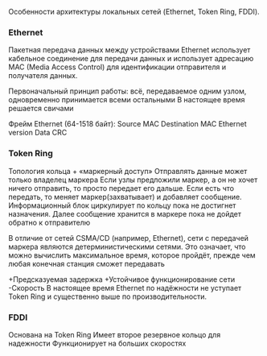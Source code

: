 Особенности архитектуры локальных сетей (Ethernet, Token Ring, FDDI).

### Ethernet
Пакетная передача данных между устройствами
Ethernet использует кабельное соединение для передачи данных и использует адресацию MAC (Media Access Control) для идентификации отправителя и получателя данных.

Первоначальный принцип работы: всё, передаваемое одним узлом, одновременно принимается всеми остальными
В настоящее время решается свичами

Фрейм Ethernet (64-1518 байт):
Source MAC
Destination MAC
Ethernet version
Data
CRC
### Token Ring
Топология кольца + «маркерный доступ»
Отправлять данные может только владелец маркера
Если узлы предложили маркер, а он не хочет ничего отправить, то просто передает его дальше.
Если есть что передать, то меняет маркер(захватывает) и добавляет сообщение. Информационный блок циркулирует по кольцу пока не достигнет назначения. Далее сообщение хранится в маркере пока не дойдет обратно к отправителю

В отличие от сетей CSMA/CD (например, Ethernet), сети с передачей маркера являются детерминистическими сетями. Это означает, что можно вычислить максимальное время, которое пройдёт, прежде чем любая конечная станция сможет передавать

+Предсказуемая задержка
+Устойчивое функционирование сети
-Скорость
В настоящее время Ethernet по надёжности не уступает Token Ring и существенно выше по производительности.

### FDDI
Основана на Token Ring
Имеет второе резервное кольцо для надежности
Функционирует на больших скоростях 